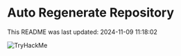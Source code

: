 # Auto Regenerate Repository

This README was last updated: 2024-11-09 11:18:02

 ![TryHackMe](https://tryhackme.com/badge/533634)